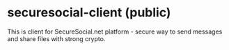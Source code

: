 securesocial-client (public)
===================

This is client for SecureSocial.net platform - secure way to send messages and share files with strong crypto.